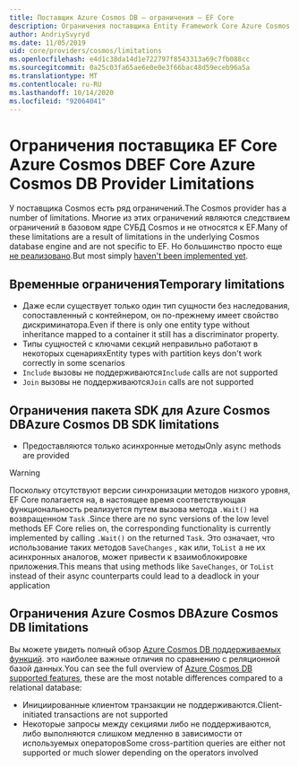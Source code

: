 ```yaml
---
title: Поставщик Azure Cosmos DB — ограничения — EF Core
description: Ограничения поставщика Entity Framework Core Azure Cosmos DB по сравнению с другими поставщиками
author: AndriySvyryd
ms.date: 11/05/2019
uid: core/providers/cosmos/limitations
ms.openlocfilehash: e4d1c38da14d1e722797f8543313a69c7fb088cc
ms.sourcegitcommit: 0a25c03fa65ae6e0e0e3f66bac48d59eceb96a5a
ms.translationtype: MT
ms.contentlocale: ru-RU
ms.lasthandoff: 10/14/2020
ms.locfileid: "92064041"
---
```

# <a name="ef-core-azure-cosmos-db-provider-limitations"></a><span data-ttu-id="ee898-103">Ограничения поставщика EF Core Azure Cosmos DB</span><span class="sxs-lookup"><span data-stu-id="ee898-103">EF Core Azure Cosmos DB Provider Limitations</span></span>

<span data-ttu-id="ee898-104">У поставщика Cosmos есть ряд ограничений.</span><span class="sxs-lookup"><span data-stu-id="ee898-104">The Cosmos provider has a number of limitations.</span></span> <span data-ttu-id="ee898-105">Многие из этих ограничений являются следствием ограничений в базовом ядре СУБД Cosmos и не относятся к EF.</span><span class="sxs-lookup"><span data-stu-id="ee898-105">Many of these limitations are a result of limitations in the underlying Cosmos database engine and are not specific to EF.</span></span> <span data-ttu-id="ee898-106">Но большинство просто еще [не реализовано](https://github.com/aspnet/EntityFrameworkCore/issues?page=1&q=is%3Aissue+is%3Aopen+Cosmos+in%3Atitle+label%3Atype-enhancement+sort%3Areactions-%2B1-desc).</span><span class="sxs-lookup"><span data-stu-id="ee898-106">But most simply [haven't been implemented yet](https://github.com/aspnet/EntityFrameworkCore/issues?page=1&q=is%3Aissue+is%3Aopen+Cosmos+in%3Atitle+label%3Atype-enhancement+sort%3Areactions-%2B1-desc).</span></span>

## <a name="temporary-limitations"></a><span data-ttu-id="ee898-107">Временные ограничения</span><span class="sxs-lookup"><span data-stu-id="ee898-107">Temporary limitations</span></span>

- <span data-ttu-id="ee898-108">Даже если существует только один тип сущности без наследования, сопоставленный с контейнером, он по-прежнему имеет свойство дискриминатора.</span><span class="sxs-lookup"><span data-stu-id="ee898-108">Even if there is only one entity type without inheritance mapped to a container it still has a discriminator property.</span></span>
- <span data-ttu-id="ee898-109">Типы сущностей с ключами секций неправильно работают в некоторых сценариях</span><span class="sxs-lookup"><span data-stu-id="ee898-109">Entity types with partition keys don't work correctly in some scenarios</span></span>
- <span data-ttu-id="ee898-110">`Include` вызовы не поддерживаются</span><span class="sxs-lookup"><span data-stu-id="ee898-110">`Include` calls are not supported</span></span>
- <span data-ttu-id="ee898-111">`Join` вызовы не поддерживаются</span><span class="sxs-lookup"><span data-stu-id="ee898-111">`Join` calls are not supported</span></span>

## <a name="azure-cosmos-db-sdk-limitations"></a><span data-ttu-id="ee898-112">Ограничения пакета SDK для Azure Cosmos DB</span><span class="sxs-lookup"><span data-stu-id="ee898-112">Azure Cosmos DB SDK limitations</span></span>

- <span data-ttu-id="ee898-113">Предоставляются только асинхронные методы</span><span class="sxs-lookup"><span data-stu-id="ee898-113">Only async methods are provided</span></span>

> [!WARNING]
> <span data-ttu-id="ee898-114">Поскольку отсутствуют версии синхронизации методов низкого уровня, EF Core полагается на, в настоящее время соответствующая функциональность реализуется путем вызова метода `.Wait()` на возвращенном `Task` .</span><span class="sxs-lookup"><span data-stu-id="ee898-114">Since there are no sync versions of the low level methods EF Core relies on, the corresponding functionality is currently implemented by calling `.Wait()` on the returned `Task`.</span></span> <span data-ttu-id="ee898-115">Это означает, что использование таких методов `SaveChanges` , как или, `ToList` а не их асинхронных аналогов, может привести к взаимоблокировке приложения.</span><span class="sxs-lookup"><span data-stu-id="ee898-115">This means that using methods like `SaveChanges`, or `ToList` instead of their async counterparts could lead to a deadlock in your application</span></span>

## <a name="azure-cosmos-db-limitations"></a><span data-ttu-id="ee898-116">Ограничения Azure Cosmos DB</span><span class="sxs-lookup"><span data-stu-id="ee898-116">Azure Cosmos DB limitations</span></span>

<span data-ttu-id="ee898-117">Вы можете увидеть полный обзор [Azure Cosmos DB поддерживаемых функций](/azure/cosmos-db/modeling-data). это наиболее важные отличия по сравнению с реляционной базой данных.</span><span class="sxs-lookup"><span data-stu-id="ee898-117">You can see the full overview of [Azure Cosmos DB supported features](/azure/cosmos-db/modeling-data), these are the most notable differences compared to a relational database:</span></span>

- <span data-ttu-id="ee898-118">Инициированные клиентом транзакции не поддерживаются.</span><span class="sxs-lookup"><span data-stu-id="ee898-118">Client-initiated transactions are not supported</span></span>
- <span data-ttu-id="ee898-119">Некоторые запросы между секциями либо не поддерживаются, либо выполняются слишком медленно в зависимости от используемых операторов</span><span class="sxs-lookup"><span data-stu-id="ee898-119">Some cross-partition queries are either not supported or much slower depending on the operators involved</span></span>
